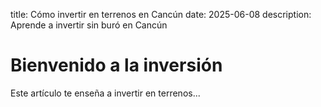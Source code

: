 
title: Cómo invertir en terrenos en Cancún
date: 2025-06-08
description: Aprende a invertir sin buró en Cancún

# Bienvenido a la inversión

Este artículo te enseña a invertir en terrenos...
